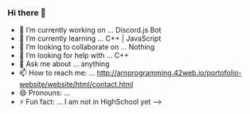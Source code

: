 ### Hi there 👋


- 🔭 I’m currently working on ... Discord.js Bot
- 🌱 I’m currently learning ... C++ | JavaScript
- 👯 I’m looking to collaborate on ... Nothing
- 🤔 I’m looking for help with ... C++
- 💬 Ask me about ... anything
- 📫 How to reach me: ... http://arnprogramming.42web.io/portofolio-website/website/html/contact.html
- 😄 Pronouns: ...
- ⚡ Fun fact: ... I am not in HighSchool yet
-->
